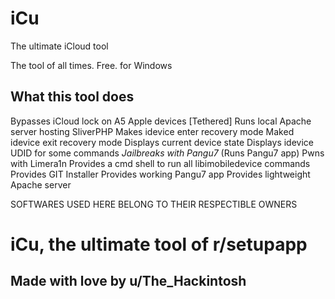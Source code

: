 # iCu
The ultimate iCloud tool

The tool of all times. Free. for Windows

## What this tool does

Bypasses iCloud lock on A5 Apple devices [Tethered]
Runs local Apache server hosting SliverPHP
Makes idevice enter recovery mode
Maked idevice exit recovery mode
Displays current device state
Displays idevice UDID for some commands
*Jailbreaks with Pangu7* (Runs Pangu7 app)
Pwns with Limera1n
Provides a cmd shell to run all libimobiledevice commands
Provides GIT Installer
Provides working Pangu7 app
Provides lightweight Apache server

SOFTWARES USED HERE BELONG TO THEIR RESPECTIBLE OWNERS

# iCu, the ultimate tool of r/setupapp

## Made with love by u/The_Hackintosh
